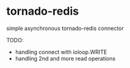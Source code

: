 # tornado-redis
simple asynchronous tornado-redis connector

TODO:
 * handling connect with ioloop.WRITE
 * handling 2nd and more read operations
